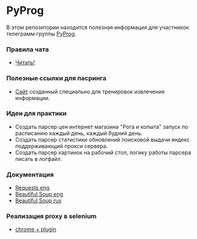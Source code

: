 # PyProg
В этом репозитории находится полезная информация для участникок телеграмм группы [PyProg](https://t.me/py_prog).
### Правила чата
* [Читать!](https://gist.github.com/repen/b633d546b949a3a5939a9c33895de87e)

### Полезные ссылки для пасринга
* [Сайт](http://toscrape.com/) созданный специально для тренировок извлечения информации.

### Идеи для практики 
* Создать парсер цен интернет магазина "Рога и копыта" запуск по расписанию каждый день, каждый будний день.
* Создать парсер статистики обновлений поисковой выдачи яндекс поддерживающий прокси сервера.
* Создать парсер картинок на рабочий стол,  логику работы парсера писать в логфайл.

### Документация 
* [Requests eng](https://requests.readthedocs.io/en/master/)
* [Beautiful Soup eng](https://www.crummy.com/software/BeautifulSoup/bs4/doc/)
* [Beautiful Soup rus](http://wiki.python.su/%D0%94%D0%BE%D0%BA%D1%83%D0%BC%D0%B5%D0%BD%D1%82%D0%B0%D1%86%D0%B8%D0%B8/BeautifulSoup)

### Реализация proxy в selenium 
* [chrome + plugin ](https://stackoverflow.com/questions/55582136/how-to-set-proxy-with-authentication-in-selenium-chromedriver-python)

